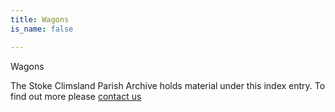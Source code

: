 ```yaml
---
title: Wagons
is_name: false

---
```


Wagons


The Stoke Climsland Parish Archive holds material under this index entry. To find out more please [contact us](/contact/)
